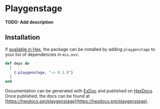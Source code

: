 # Playgenstage

**TODO: Add description**

## Installation

If [available in Hex](https://hex.pm/docs/publish), the package can be installed
by adding `playgenstage` to your list of dependencies in `mix.exs`:

```elixir
def deps do
  [
    {:playgenstage, "~> 0.1.0"}
  ]
end
```

Documentation can be generated with [ExDoc](https://github.com/elixir-lang/ex_doc)
and published on [HexDocs](https://hexdocs.pm). Once published, the docs can
be found at [https://hexdocs.pm/playgenstage](https://hexdocs.pm/playgenstage).

